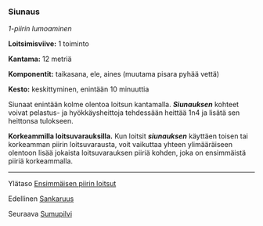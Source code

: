 ### Siunaus

*1-piirin lumoaminen*

**Loitsimisviive:** 1 toiminto

**Kantama:** 12 metriä

**Komponentit:** taikasana, ele, aines (muutama pisara pyhää
vettä)

**Kesto:** keskittyminen, enintään 10 minuuttia

Siunaat enintään kolme olentoa loitsun kantamalla. ***Siunauksen***
kohteet voivat pelastus- ja hyökkäysheittoja tehdessään
heittää 1n4 ja lisätä sen heittonsa tulokseen.

**Korkeammilla loitsuvarauksilla.** Kun loitsit ***siunauksen***
käyttäen toisen tai korkeamman piirin loitsuvarausta,
voit vaikuttaa yhteen ylimääräiseen olentoon lisää jokaista
loitsuvarauksen piiriä kohden, joka on ensimmäistä piiriä
korkeammalla.

----

Ylätaso [Ensimmäisen piirin loitsut](1.piirin_loitsut.md)

Edellinen [Sankaruus](Sankaruus.md)

Seuraava [Sumupilvi](Sumupilvi.md)